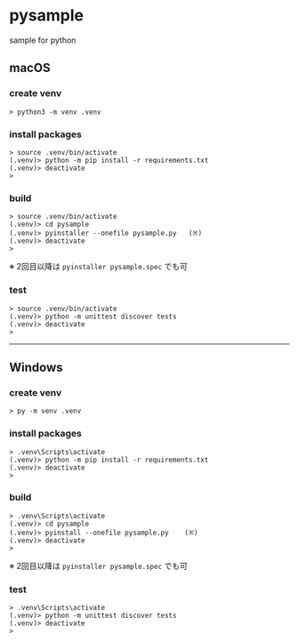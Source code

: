 # pysample
sample for python

## macOS

### create venv

```
> python3 -m venv .venv
```

### install packages

```
> source .venv/bin/activate
(.venv)> python -m pip install -r requirements.txt
(.venv)> deactivate
>
```

### build

```
> source .venv/bin/activate
(.venv)> cd pysample
(.venv)> pyinstaller --onefile pysample.py   (※)
(.venv)> deactivate
>
```

※ 2回目以降は `pyinstaller pysample.spec` でも可


### test

```
> source .venv/bin/activate
(.venv)> python -m unittest discover tests
(.venv)> deactivate
>
```

---

## Windows

### create venv

```
> py -m venv .venv
```

### install packages

```
> .venv\Scripts\activate
(.venv)> python -m pip install -r requirements.txt
(.venv)> deactivate
>
```

### build

```
> .venv\Scripts\activate
(.venv)> cd pysample
(.venv)> pyinstall --onefile pysample.py    (※)
(.venv)> deactivate
>
```

※ 2回目以降は `pyinstaller pysample.spec` でも可

### test

```
> .venv\Scripts\activate
(.venv)> python -m unittest discover tests
(.venv)> deactivate
>
```
